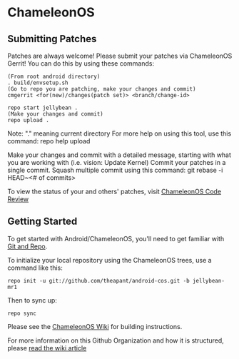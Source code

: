 ChameleonOS
===========

Submitting Patches
------------------
Patches are always welcome!  Please submit your patches via ChameleonOS Gerrit!
You can do this by using these commands:

    (From root android directory)
    . build/envsetup.sh
    (Go to repo you are patching, make your changes and commit)
    cmgerrit <for(new)/changes(patch set)> <branch/change-id> 

    repo start jellybean .
    (Make your changes and commit)
    repo upload .
Note: "." meaning current directory
For more help on using this tool, use this command: repo help upload

Make your changes and commit with a detailed message, starting with what you are working with (i.e. vision: Update Kernel)
Commit your patches in a single commit. Squash multiple commit using this command: git rebase -i HEAD~<# of commits>

To view the status of your and others' patches, visit [ChameleonOS Code Review](http://review.chameleonos.org/)


Getting Started
---------------

To get started with Android/ChameleonOS, you'll need to get
familiar with [Git and Repo](http://source.android.com/download/using-repo).

To initialize your local repository using the ChameleonOS trees, use a command like this:

    repo init -u git://github.com/theapant/android-cos.git -b jellybean-mr1


Then to sync up:

    repo sync

Please see the [ChameleonOS Wiki](http://wiki.chameleonos.org/) for building instructions.

For more information on this Github Organization and how it is structured, 
please [read the wiki article](http://wiki.chameleonos.org/index.php/Github_Organization)

